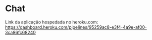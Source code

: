 # Chat
Link da aplicação hospedada no heroku.com: https://dashboard.heroku.com/pipelines/95259ac8-e3f4-4a9e-af00-3ca86fc68240
